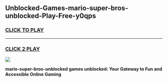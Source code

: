 
## Unblocked-Games-mario-super-bros-unblocked-Play-Free-y0qps
<h3>
<a href="https://premium76.site?title=mario-super-bros-unblocked&ref=10A">CLICK TO PLAY</a></h3>
<hr>

<h3>
<a href="https://premium76.site?title=mario-super-bros-unblocked&ref=10A">CLICK 2 PLAY</a>
  
</h3>

<a href="https://premium76.site?title=mario-super-bros-unblocked&ref=10A"><img src="https://clearcache.store/games.png"></a>


**mario-super-bros-unblocked games unblocked: Your Gateway to Fun and Accessible Online Gaming**
